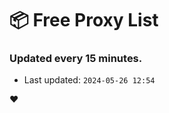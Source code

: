 # :package: Free Proxy List
### Updated every 15 minutes.

- Last updated: `2024-05-26 12:54`

:heart:
